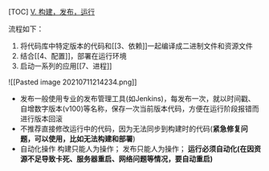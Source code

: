[TOC]
[V. 构建，发布，运行](https://12factor.net/zh_cn/build-release-run)

流程如下：
1. 将代码库中特定版本的代码和[[3、依赖]]一起编译成二进制文件和资源文件
2. 结合[[4、配置]]，部署在运行环境
3. 启动一系列的应用[[7、进程]]

![[Pasted image 20210711214234.png]]

* 发布一般使用专业的发布管理工具(如Jenkins)，每发布一次，就以时间戳、自增数字版本(v100)等名称，保存一次当前版本代码，方便在运行阶段报错而进行版本回滚
* 不推荐直接修改运行中的代码，因为无法同步到构建时的代码(**紧急修复问题，可以使用，比如无法构建和部署**)
* 自动化操作
构建只能人为操作；
发布只能人为操作；
**运行必须自动化(在因资源不足导致卡死、服务器重启、网络问题等情况，要自动重启)**